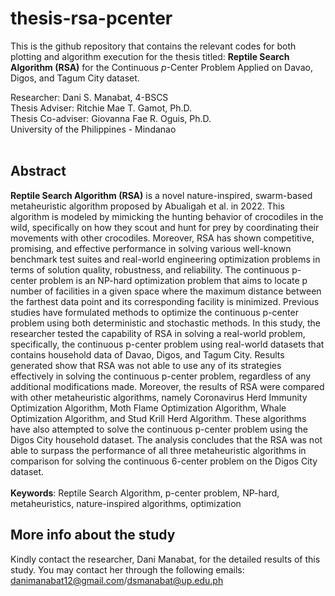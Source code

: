 # thesis-rsa-pcenter

This is the github repository that contains the relevant codes for both plotting and algorithm execution for the thesis titled: **Reptile Search Algorithm (RSA)**
for the Continuous *p*-Center Problem Applied on Davao, Digos, and Tagum City dataset. 

Researcher: Dani S. Manabat, 4-BSCS <br />
Thesis Adviser: Ritchie Mae T. Gamot, Ph.D. <br />
Thesis Co-adviser: Giovanna Fae R. Oguis, Ph.D. <br />
University of the Philippines - Mindanao <br /> <br />

## Abstract
**Reptile Search Algorithm (RSA)** is a novel nature-inspired, swarm-based metaheuristic algorithm proposed by Abualigah et al. in 2022. This algorithm is modeled by mimicking the hunting behavior of crocodiles in the wild, specifically on how they scout and hunt for prey by coordinating their movements with other crocodiles. Moreover, RSA has shown competitive, promising, and effective performance in solving various well-known benchmark test suites and real-world engineering optimization problems in terms of solution quality, robustness, and reliability. The continuous p-center problem is an NP-hard optimization problem that aims to locate p number of facilities in a given space where the maximum distance between the farthest data point and its corresponding facility is minimized. Previous studies have formulated methods to optimize the continuous p-center problem using both deterministic and stochastic methods. In this study, the researcher tested the capability of RSA in solving a real-world problem, specifically, the continuous p-center problem using real-world datasets that contains household data of Davao, Digos, and Tagum City. Results generated show that RSA was not able to use any of its strategies effectively in solving the continuous p-center problem, regardless of any additional modifications made. Moreover, the results of RSA were compared with other metaheuristic algorithms, namely Coronavirus Herd Immunity Optimization Algorithm, Moth Flame Optimization Algorithm, Whale Optimization Algorithm, and Stud Krill Herd Algorithm. These algorithms have also attempted to solve the continuous p-center problem using the Digos City household dataset. The analysis concludes that the RSA was not able to surpass the performance of all three metaheuristic algorithms in comparison for solving the continuous 6-center problem on the Digos City dataset. 
<br /><br />**Keywords**: Reptile Search Algorithm, p-center problem, NP-hard, metaheuristics, nature-inspired algorithms, optimization

## More info about the study
Kindly contact the researcher, Dani Manabat, for the detailed results of this study. You may contact her through the following emails: danimanabat12@gmail.com/dsmanabat@up.edu.ph
